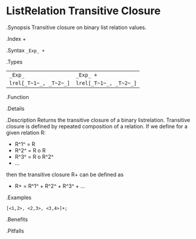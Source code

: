 # ListRelation Transitive Closure

.Synopsis
Transitive closure on binary list relation values.

.Index
+

.Syntax
`_Exp_ +`

.Types


|                      |                      |
| --- | --- |
|`_Exp_`               | `_Exp_ +`            |
| `lrel[_T~1~_, _T~2~_]` | `lrel[_T~1~_, _T~2~_]`  |


.Function

.Details

.Description
Returns the transitive closure of a binary listrelation.
Transitive closure is defined by repeated composition of a relation.
If we define for a given relation R:

*  R^1^ = R
*  R^2^ = R o R
*  R^3^ = R o R^2^
*  ...


then the transitive closure R+ can be defined as

*  R+ = R^1^ + R^2^ + R^3^ + ...


.Examples
```rascal-shell
[<1,2>, <2,3>, <3,4>]+;
```

.Benefits

.Pitfalls

